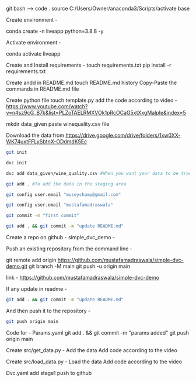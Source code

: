 git bash --> code .
source C:/Users/Owner/anaconda3/Scripts/activate base

Create environment - 

conda create -n liveapp python=3.8.8 -y

Activate environment -

conda activate liveapp

Create and Install requirements - 
touch requirements.txt
pip install -r  requirements.txt

Create andd in README.md
touch README.md
history
Copy-Paste the commands in README.md file

Create python file
touch template.py
add the code according to video - https://www.youtube.com/watch?v=n4sz9cG_B7k&list=PLZoTAELRMXVOk1pRcOCaG5xtXxgMalpIe&index=5

mkdir data_given
paste winequality.csv file

Download the data from 
https://drive.google.com/drive/folders/1xw0XX-WK74uxtFFLySbtnX-ODdmdK5Ec

``` bash
git init
```
``` bash
dvc init
```
``` bash
dvc add data_given/wine_quality.csv #When you want your data to be tracked for all the changes
```
``` bash
git add . #To add the data in the staging area
```
``` bash
git config user.email "museychamp@gmail.com"
```
``` bash
git config user.email "mustafamadraswala"
```
``` bash
git commit -m "first commit"
```
``` bash
git add . && git commit -m "update README.md"
```

Create a repo on github - simple_dvc_demo -

Push an existing repository from the command line -

git remote add origin https://github.com/mustafamadraswala/simple-dvc-demo.git
git branch -M main
git push -u origin main

link - https://github.com/mustafamadraswala/simple-dvc-demo

If any update in readme -
``` bash
git add . && git commit -m "update README.md"
```
And then push it to the repository - 
``` bash
git push origin main
```

Code for -
Params.yaml
git add . && git commit -m "params added"
git push origin main

Create src/get_data.py - Add the data 
Add code according to the video

Create src/load_data.py - Load the data
Add code according to the video

Dvc.yaml
add stage1
push to github

